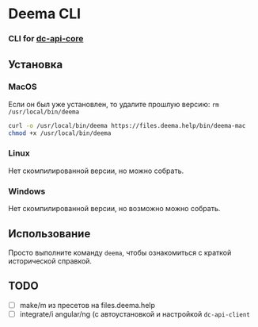 # Deema CLI

### CLI for [dc-api-core](https://github.com/dimacrafter/dc-api-core)


## Установка


### MacOS

Если он был уже установлен, то удалите прошлую версию: `rm /usr/local/bin/deema`

```bash
curl -o /usr/local/bin/deema https://files.deema.help/bin/deema-mac
chmod +x /usr/local/bin/deema
```

### Linux

Нет скомпилированной версии, но можно собрать.

### Windows

Нет скомпилированной версии, но возможно можно собрать.


## Использование

Просто выполните команду `deema`, чтобы ознакомиться с краткой исторической справкой.

## TODO

- [ ] make/m из пресетов на files.deema.help
- [ ] integrate/i angular/ng (с автоустановкой и настройкой `dc-api-client`
